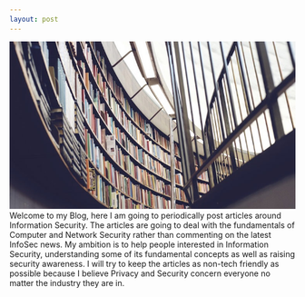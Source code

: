 ```yaml
---
layout: post
---
```

<img src="/images/fulls/03.jpg" class="fit image"> Welcome to my Blog, here I am going to periodically post articles around Information Security. The articles are going to deal with the fundamentals of Computer and Network Security rather than commenting on the latest InfoSec news. My ambition is to help people interested in Information Security, understanding some of its fundamental concepts as well as raising security awareness. I will try to keep the articles as non-tech friendly as possible because I believe Privacy and Security concern everyone no matter the industry they are in.
